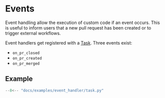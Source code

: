 # Events

Event handling allow the execution of custom code if an event occurs. This is useful to
inform users that a new pull request has been created or to trigger external workflows. 

Event handlers get registered with a [Task](/reference/task/). Three events exist:

- `on_pr_closed`
- `on_pr_created`
- `on_pr_merged`

## Example

```python
--8<-- "docs/examples/event_handler/task.py"
```
